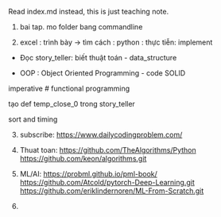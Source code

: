 Read index.md instead, this is just teaching note. 

1) bai tap. mo folder bang commandline

2) excel : trình bày -> tìm cách : python : thực tiễn: implement

+ Đọc story_teller: biết thuật toán - data_structure

+ OOP : Object Oriented Programming - code SOLID 
  
imperative # functional programming

tạo def temp_close_0 trong story_teller

sort and timing

3) subscribe: https://www.dailycodingproblem.com/

4) Thuat toan: https://github.com/TheAlgorithms/Python
                https://github.com/keon/algorithms.git

5) ML/AI: https://probml.github.io/pml-book/
   https://github.com/Atcold/pytorch-Deep-Learning.git
   https://github.com/eriklindernoren/ML-From-Scratch.git
   
6) 




